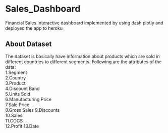 # Sales_Dashboard
Financial Sales Interactive dashboard implemented by using dash plotly and deployed the app to heroku 

## About Dataset

The dataset is basically have information about products which are sold in different countries to different segments.
Following are the attributes of the data:  
  1.Segment  
  2.Country	 
  3.Product   	 
  4.Discount Band   	
  5.Units Sold  	
  6.Manufacturing Price  	
  7.Sale Price	
  8.Gross Sales	
  9.Discounts	 
  10.Sales	
  11.COGS	
  12.Profit	
  13.Date	
  

